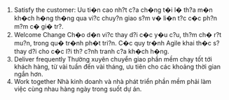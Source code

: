 1. Satisfy the customer:
   Uu ti�n cao nh?t c?a ch�ng t�i l� th?a m�n kh�ch h�ng th�ng qua vi?c chuy?n giao s?m
   v� li�n t?c c�c ph?n m?m c� gi� tr?.
2. Welcome Change
   Ch�o d�n vi?c thay d?i c�c y�u c?u, th?m ch� r?t mu?n, trong qu� tr�nh ph�t tri?n.
   C�c quy tr�nh Agile khai th�c s? thay d?i cho c�c l?i th? c?nh tranh c?a kh�ch h�ng.
3. Deliver frequently
   Thường xuyên chuyển giao phần mềm chạy tốt tới khách hàng, từ vài tuần đến vài tháng, ưu tiên cho các khoảng thời gian ngắn hơn.
4. Work together
   Nhà kinh doanh và nhà phát triển phần mềm phải làm việc cùng nhau hàng ngày trong suốt dự án.
